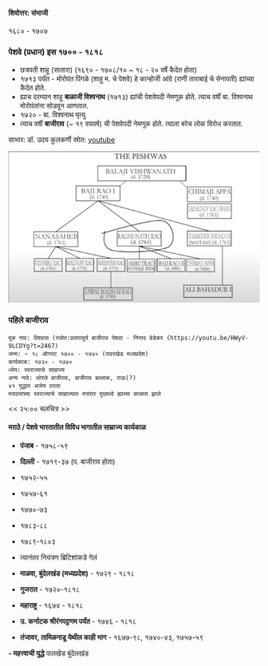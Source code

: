 
 #### शिवोत्तर: संभाजी
 १६८० - १७०७ 

### पेशवे (प्रधान) इस १७०० - १८१८

- छत्रपती शाहू (सातारा) (१६९० - १७०८/१० ~ १८ - २० वर्षे कैदेत होता)
- १७१३ पर्यंत - मोरोपंत पिंगळे (शाहू म. चे पेशवे) हे कान्होजी आंग्रे (राणी ताराबाई चे सेनापती) ह्यांच्या कैदेत होते.
- ह्याच दरम्यान शाहू **बाळाजी विश्वनाथ** (१७१३) ह्यांची पेशवेपदी नेमणूक होते. त्याच वर्षी बा. विश्वनाथ मोरोपंतांना सोडवून आणतात.
- १७२० - बा. विश्वनाथ मृत्यु
- त्याच वर्षी **बाजीराव** (~ १९ वयवर्ष) ची पेशवेपदी नेमणूक होते. त्याला बरेच लोक विरोध करतात.

साभार: डॉ. उदय कुलकर्णी स्रोत: [youtube](https://www.youtube.com/watch?v=gHCwplqaqAM)

![peshve family tree](./peshwa-f-tree.png)

### पहिले बाजीराव 
```
मूळ नाव: विश्वास (स्त्रोत:प्रतापसूर्य बाजीराव पेशवा - निनाद बेडेकर (https://youtu.be/HWyV-9LCDYg?t=2467)
जन्म: ~ १८ ऑगस्ट १७०० - १७४० (रावरखेड मध्यप्रदेश)
कार्यकाळ: १७२० - १७४० 
ध्येय: स्वराज्याचे साम्राज्य
अन्य नावे: थोरले बाजीराव, बाजीराव बल्लाळ, राऊ(?)
४१ युद्धात अजेय ठरला
मराठ्यांच्या स्वराज्याचे साम्राज्यात रुपांतर मुख्यत्वे ह्याच्या काळात झाले
```

<< २५:०० चलचित्र   >>

#### मराठे / **पेशवे** भारतातील विविध भागातील साम्राज्य कार्यकाळ

- **पंजाब** - १७५८-५९
 
- **दिल्ली** - १७१९-३७ (प. बाजीराव होता)
-   १७५२-५५
-   १७५७-६१
-   १७७०-७३
-   १७८३-८८
-   १७८९-१८०३
-   त्यानंतर नियंत्रण ब्रिटिशांकडे गेलं
    
-   **माळवा, बुंदेलखंड (मध्यप्रदेश)** - १७२९ - १८१८
    
-   **गुजरात** - १७२०-१८१८

-   **महाराष्ट्र** - १६७४ - १८१८

-   **उ. कर्नाटक श्रीरंगपट्टणम पर्यंत** - १७४६ - १८१८

-   **तंजावर, तामिळनाडू येथील काही भाग** - १६७७-९८, १७४०-४३, १७५७-५९

**-   महत्त्वाची युद्धे**
पालखेड
बुंदेलखंड


